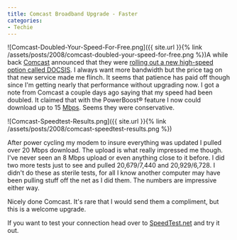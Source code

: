 ```yaml
---
title: Comcast Broadband Upgrade - Faster
categories:
- Techie
---
```


![Comcast-Doubled-Your-Speed-For-Free.png]({{ site.url }}{% link /assets/posts/2008/comcast-doubled-your-speed-for-free.png %})A while back [Comcast](http://www.comcast.com/) announced that they were [rolling out a new high-speed option called DOCSIS](/thingelstad/minneapolis-getting-comcast-love). I always want more bandwidth but the price tag on that new service made me flinch. It seems that patience has paid off though since I'm getting nearly that performance without upgrading now.
I got a note from Comcast a couple days ago saying that my speed had been doubled. It claimed that with the PowerBoost® feature I now could download up to 15 [Mbps](http://en.wikipedia.org/wiki/Mbps#Megabit_per_second). Seems they were conservative.

![Comcast-Speedtest-Results.png]({{ site.url }}{% link /assets/posts/2008/comcast-speedtest-results.png %})

After power cycling my modem to insure everything was updated I pulled over 20 Mbps download. The upload is what really impressed me though. I've never seen an 8 Mbps upload or even anything close to it before. I did two more tests just to see and pulled 20,679/7,440 and 20,929/6,728. I didn't do these as sterile tests, for all I know another computer may have been pulling stuff off the net as I did them. The numbers are impressive either way.

Nicely done Comcast. It's rare that I would send them a compliment, but this is a welcome upgrade.

If you want to test your connection head over to [SpeedTest.net](http://speedtest.net/) and try it out.
